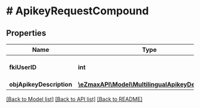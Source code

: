 # # ApikeyRequestCompound

## Properties

Name | Type | Description | Notes
------------ | ------------- | ------------- | -------------
**fkiUserID** | **int** | The unique ID of the User |
**objApikeyDescription** | [**\eZmaxAPI\Model\MultilingualApikeyDescription**](MultilingualApikeyDescription.md) |  |

[[Back to Model list]](../../README.md#models) [[Back to API list]](../../README.md#endpoints) [[Back to README]](../../README.md)
